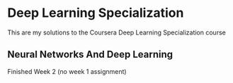 # Deep Learning Specialization

This are my solutions to the Coursera Deep Learning Specialization course

## Neural Networks And Deep Learning

Finished Week 2 (no week 1 assignment)
